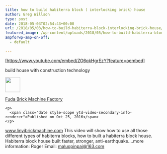```yaml
---
title: how to build habiterra block ( interlocking brick) house
author: Greg Willson
type: post
date: 2018-05-03T02:54:43+00:00
url: /2018/05/03/how-to-build-habiterra-block-interlocking-brick-house/
featured_image: /wp-content/uploads/2018/05/how-to-build-habiterra-block-int.jpg
ampforwp-amp-on-off:
  - default

---
```

[https://www.youtube.com/embed/ZO6qkHgrEzY?feature=oembed]

build house with construction technology

<div id="top-row" class="style-scope ytd-video-secondary-info-renderer">
  <p>
    <a class="yt-simple-endpoint style-scope ytd-video-owner-renderer" href="https://www.youtube.com/channel/UC-Ha_gylYrT7NMHr8hhGsNw" aria-label="Fuda Brick Machine Factory"><img id="img" class="style-scope yt-img-shadow" src="https://yt3.ggpht.com/a-/AJLlDp27LXTC3kmW7YsXNYfssi6WbZlMHYnOTYG1cQ=s88-mo-c-c0xffffffff-rj-k-no" alt="" width="48" /></a>
  </p>
  
  <div id="upload-info" class="style-scope ytd-video-owner-renderer">
    <div id="owner-container" class="style-scope ytd-video-owner-renderer">
      <a class="yt-simple-endpoint style-scope yt-formatted-string" href="https://www.youtube.com/channel/UC-Ha_gylYrT7NMHr8hhGsNw">Fuda Brick Machine Factory</a>
    </div>
    
    <p>
      <span class="date style-scope ytd-video-secondary-info-renderer">Published on Oct 25, 2016</span>
    </p>
  </div>
  
  <div id="sponsor-button" class="style-scope ytd-video-owner-renderer">
  </div>
</div>

<div id="content" class="style-scope ytd-expander">
  <a class="yt-simple-endpoint style-scope yt-formatted-string" href="https://www.youtube.com/redirect?q=http%3A%2F%2Fwww.linyibrickmachine.com&redir_token=QvQnDGe8B3Fp_GIElANdQg-w9U18MTUyNTM5NzczNEAxNTI1MzExMzM0&event=video_description&v=ZO6qkHgrEzY">www.linyibrickmachine.com</a> This video will show how to use all those different types of habiterra blocks, how to built a habiterra block house. Habiterra block house built faster, stronger, anti-earthquake&#8230;.more information: Roger Email: <a href="mailto:maluopinpai@163.com" class="autohyperlink">maluopinpai@163.com</a>
</div>

&nbsp;

&nbsp;